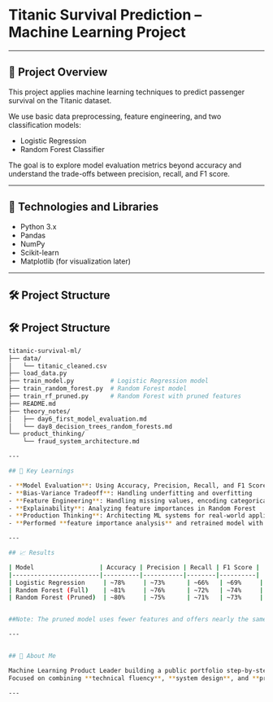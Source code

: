 # Titanic Survival Prediction – Machine Learning Project

---

## 🎯 Project Overview

This project applies machine learning techniques to predict passenger survival on the Titanic dataset.

We use basic data preprocessing, feature engineering, and two classification models:
- Logistic Regression
- Random Forest Classifier

The goal is to explore model evaluation metrics beyond accuracy and understand the trade-offs between precision, recall, and F1 score.

---

## 🧰 Technologies and Libraries

- Python 3.x
- Pandas
- NumPy
- Scikit-learn
- Matplotlib (for visualization later)

---

## 🛠 Project Structure

## 🛠 Project Structure

```bash
titanic-survival-ml/
├── data/
│   └── titanic_cleaned.csv
├── load_data.py
├── train_model.py          # Logistic Regression model
├── train_random_forest.py  # Random Forest model
├── train_rf_pruned.py      # Random Forest with pruned features
├── README.md
├── theory_notes/
│   ├── day6_first_model_evaluation.md
│   └── day8_decision_trees_random_forests.md
└── product_thinking/
    └── fraud_system_architecture.md

---

## 🧠 Key Learnings

- **Model Evaluation**: Using Accuracy, Precision, Recall, and F1 Score to assess models properly
- **Bias-Variance Tradeoff**: Handling underfitting and overfitting
- **Feature Engineering**: Handling missing values, encoding categorical variables
- **Explainability**: Analyzing feature importances in Random Forest
- **Production Thinking**: Architecting ML systems for real-world applications
- **Performed **feature importance analysis** and retrained model with a reduced set of features for improved generalization

---

## 📈 Results

| Model                  | Accuracy | Precision | Recall | F1 Score |
|------------------------|----------|-----------|--------|----------|
| Logistic Regression     | ~78%     | ~73%      | ~66%   | ~69%     |
| Random Forest (Full)    | ~81%     | ~76%      | ~72%   | ~74%     |
| Random Forest (Pruned)  | ~80%     | ~75%      | ~71%   | ~73%     |


##Note: The pruned model uses fewer features and offers nearly the same performance with improved simplicity and lower risk of overfitting.*

---


## 👤 About Me

Machine Learning Product Leader building a public portfolio step-by-step. Working with Bain.  
Focused on combining **technical fluency**, **system design**, and **product leadership** to drive real-world ML impact.

---

